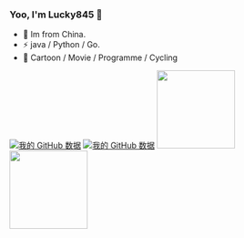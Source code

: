 ### Yoo, I'm Lucky845 👋

- 🍻 Im from China.
- ⚡ java / Python / Go.
- 🏃 Cartoon / Movie / Programme / Cycling

[![我的 GitHub 数据](https://github-readme-stats.vercel.app/api?username=lucky845)]()
[![我的 GitHub 数据](https://github-readme-stats.vercel.app/api/top-langs/?username=lucky845)]()
<img align="" height="137px" src="https://github-readme-stats.vercel.app/api?username=lucky845&hide_title=true&hide_border=true&show_icons=true&include_all_commits=true&line_height=21&bg_color=0,EC6C6C,FFD479,FFFC79,73FA79&theme=graywhite&locale=cn" />
<img align="" height="137px" src="https://github-readme-stats.vercel.app/api/top-langs/?username=lucky845&hide_title=true&hide_border=true&layout=compact&bg_color=0,73FA79,73FDFF,D783FF&theme=graywhite&locale=cn" />
